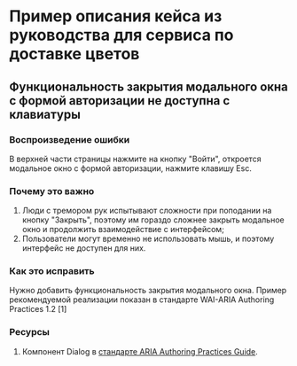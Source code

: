 # Пример описания кейса из руководства для сервиса по доставке цветов
## Функциональность закрытия модального окна с формой авторизации не доступна с клавиатуры
### Воспроизведение ошибки
В верхней части страницы нажмите на кнопку "Войти", откроется модальное окно с формой авторизации, нажмите клавишу Esc.

### Почему это важно
1. Люди с тремором рук испытывают сложности при поподании на кнопку "Закрыть", поэтому им гораздо сложнее закрыть модальное окно и продолжить взаимодействие с интерфейсом;
2. Пользователи могут временно не использовать мышь, и поэтому интерфейс не доступен для них.

### Как это исправить
Нужно добавить функциональность закрытия модального окна. Пример рекомендуемой реализации показан в стандарте WAI-ARIA Authoring Practices 1.2 [1]

### Ресурсы
1.	Компонент Dialog в [стандарте ARIA Authoring Practices Guide](https://www.w3.org/TR/wai-aria-practices-1.2/examples/dialog-modal/dialog.html).
